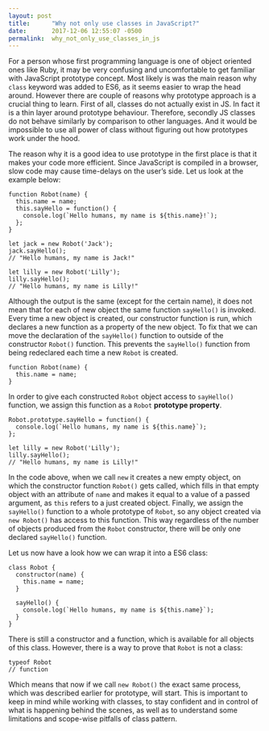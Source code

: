 ```yaml
---
layout: post
title:      "Why not only use classes in JavaScript?"
date:       2017-12-06 12:55:07 -0500
permalink:  why_not_only_use_classes_in_js
---
```


For a person whose first programming language is one of object oriented ones like Ruby, it may be very confusing and uncomfortable to get familiar with JavaScript prototype concept. Most likely is was the main reason why `class` keyword was added to ES6, as it seems easier to wrap the head around. However there are couple of reasons why prototype approach is a crucial thing to learn. First of all, classes do not actually exist in JS. In fact it is a thin layer around prototype behaviour.  Therefore, secondly JS classes do not behave similarly by comparison to other languages. And it would be impossible to use all power of class without figuring out how prototypes work under the hood. 

The reason why it is a good idea to use prototype in the first place is that it makes your code more efficient. Since JavaScript is compiled in a browser, slow code may cause time-delays on the user’s side. Let us look at the example below:

```
function Robot(name) {
  this.name = name;
  this.sayHello = function() {
    console.log(`Hello humans, my name is ${this.name}!`);
  };
}

let jack = new Robot('Jack');
jack.sayHello();
// "Hello humans, my name is Jack!"

let lilly = new Robot('Lilly');
lilly.sayHello();
// "Hello humans, my name is Lilly!"
```

Although the output is the same (except for the certain name), it does not mean that for each of new object the same function `sayHello()` is invoked. Every time a new object is created, our constructor function is run, which declares a new function as a property of the new object. To fix that we can move the declaration of the `sayHello()` function to outside of the constructor `Robot()` function. This prevents the `sayHello()` function from being redeclared each time a new `Robot` is created. 

```
function Robot(name) {
  this.name = name;
}
```
In order to give each constructed `Robot` object access to `sayHello()` function, we assign this function as a `Robot` **prototype property**. 
```
Robot.prototype.sayHello = function() {
  console.log(`Hello humans, my name is ${this.name}`);
};

let lilly = new Robot('Lilly');
lilly.sayHello();
// "Hello humans, my name is Lilly!"
```
In the code above, when we call `new` it creates a new empty object, on which the constructor function `Robot()` gets called, which fills in that empty object with an attribute of `name` and makes it equal to a value of a passed argument, as `this` refers to a just created object. Finally, we assign the `sayHello()` function to a whole prototype of `Robot`, so any object created via `new Robot()` has access to this function. This way regardless of the number of objects produced from the `Robot` constructor, there will be only one declared `sayHello()`  function.

Let us now have a look how we can wrap it into a ES6 class:
```
class Robot {
  constructor(name) {
    this.name = name;
  }

  sayHello() {
    console.log(`Hello humans, my name is ${this.name}`);
  }
}
```

There is still a constructor and a function, which is available for all objects of this class. However, there is a  way to prove that `Robot` is not a class:

```
typeof Robot
// function
```

Which means that now if we call `new Robot()` the exact same process, which was described earlier for prototype, will start. This is important to keep in mind while working with classes, to stay confident and in control of what is happening behind the scenes, as well as to understand some limitations and scope-wise pitfalls of class pattern.  
